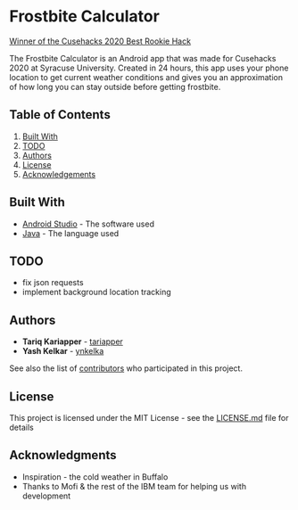 # Frostbite Calculator

[Winner of the Cusehacks 2020 Best Rookie Hack](https://devpost.com/software/frostbite-calculator)

The Frostbite Calculator is an Android app that was made for Cusehacks 2020 at Syracuse University. Created in 24 hours, this app uses your phone location to get current weather conditions and gives you an approximation of how long you can stay outside before getting frostbite.

## Table of Contents
1. [Built With](#built-with)
2. [TODO](#todo)
3. [Authors](#authors)
4. [License](#license)
5. [Acknowledgements](#acknowledgments)

## Built With

* [Android Studio](https://developer.android.com/studio/) - The software used
* [Java](https://www.java.com/en/) - The language used

## TODO
* fix json requests
* implement background location tracking

## Authors

* **Tariq Kariapper** - [tariapper](https://github.com/tariapper)
* **Yash Kelkar** - [ynkelka](https://github.com/ynkelka)

See also the list of [contributors](https://github.com/ynkelka/FrostbiteCalculator/contributors) who participated in this project.

## License

This project is licensed under the MIT License - see the [LICENSE.md](LICENSE.md) file for details

## Acknowledgments

* Inspiration - the cold weather in Buffalo
* Thanks to Mofi & the rest of the IBM team for helping us with development
